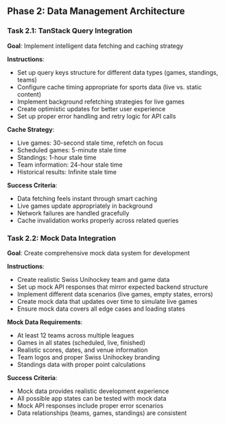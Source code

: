 ## Phase 2: Data Management Architecture

### Task 2.1: TanStack Query Integration
**Goal**: Implement intelligent data fetching and caching strategy

**Instructions**:
- Set up query keys structure for different data types (games, standings, teams)
- Configure cache timing appropriate for sports data (live vs. static content)
- Implement background refetching strategies for live games
- Create optimistic updates for better user experience
- Set up proper error handling and retry logic for API calls

**Cache Strategy**:
- Live games: 30-second stale time, refetch on focus
- Scheduled games: 5-minute stale time
- Standings: 1-hour stale time
- Team information: 24-hour stale time
- Historical results: Infinite stale time

**Success Criteria**:
- Data fetching feels instant through smart caching
- Live games update appropriately in background
- Network failures are handled gracefully
- Cache invalidation works properly across related queries

### Task 2.2: Mock Data Integration
**Goal**: Create comprehensive mock data system for development

**Instructions**:
- Create realistic Swiss Unihockey team and game data
- Set up mock API responses that mirror expected backend structure
- Implement different data scenarios (live games, empty states, errors)
- Create mock data that updates over time to simulate live games
- Ensure mock data covers all edge cases and loading states

**Mock Data Requirements**:
- At least 12 teams across multiple leagues
- Games in all states (scheduled, live, finished)
- Realistic scores, dates, and venue information
- Team logos and proper Swiss Unihockey branding
- Standings data with proper point calculations

**Success Criteria**:
- Mock data provides realistic development experience
- All possible app states can be tested with mock data
- Mock API responses include proper error scenarios
- Data relationships (teams, games, standings) are consistent
